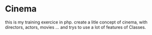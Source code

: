 # Cinema
this is my training  exercice in php. 
create a litle concept of cinema, with directors, actors, movies ...
and trys to use a lot of features of Classes. 
